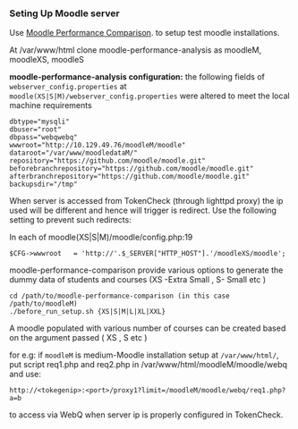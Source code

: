 ### Seting Up Moodle server

Use [Moodle Performance Comparison](https://github.com/moodlehq/moodle-performance-comparison).
to setup test moodle installations.

At /var/www/html clone moodle-performance-analysis as moodleM, moodleXS, moodleS

**moodle-performance-analysis configuration:** the following fields of
`webserver_config.properties` at
`moodle(XS|S|M)/webserver_config.properties`  were altered to meet the
local machine requirements

```
dbtype="mysqli"
dbuser="root"
dbpass="webqwebq"
wwwroot="http://10.129.49.76/moodleM/moodle"
dataroot="/var/www/moodledataM/"
repository="https://github.com/moodle/moodle.git"
beforebranchrepository="https://github.com/moodle/moodle.git"
afterbranchrepository="https://github.com/moodle/moodle.git"
backupsdir="/tmp"
```


When server is accessed from TokenCheck (through lighttpd proxy) the ip
used will be different and hence will trigger is redirect. Use the following 
setting to prevent such redirects:

In each of moodle(XS|S|M)/moodle/config.php:19
```
$CFG->wwwroot   = 'http://'.$_SERVER["HTTP_HOST"].'/moodleXS/moodle'; 
```

moodle-performance-comparison provide various options to generate the dummy
data of students and courses (XS -Extra Small , S- Small etc )
```
cd /path/to/moodle-performance-comparison (in this case /path/to/moodleM) 
./before_run_setup.sh {XS|S|M|L|XL|XXL} 
```
A moodle populated with various number of courses can be created based on the 
argument passed ( XS , S etc )


for e.g: if `moodleM` is medium-Moodle installation setup at `/var/www/html/`,<br/>
    put script req1.php and req2.php in /var/www/html/moodleM/moodle/webq<br/>
    and use:
```
http://<tokegenip>:<port>/proxy1?limit=/moodleM/moodle/webq/req1.php?a=b
```
to access via WebQ when server ip is properly configured in TokenCheck.
